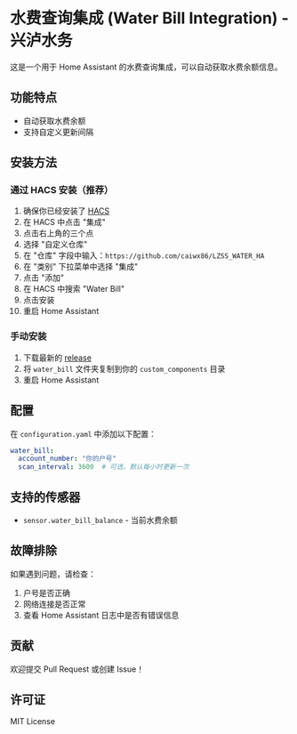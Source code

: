 # 水费查询集成 (Water Bill Integration) - 兴泸水务

这是一个用于 Home Assistant 的水费查询集成，可以自动获取水费余额信息。

## 功能特点

- 自动获取水费余额
- 支持自定义更新间隔

## 安装方法

### 通过 HACS 安装（推荐）

1. 确保你已经安装了 [HACS](https://hacs.xyz/)
2. 在 HACS 中点击 "集成"
3. 点击右上角的三个点
4. 选择 "自定义仓库"
5. 在 "仓库" 字段中输入：`https://github.com/caiwx86/LZSS_WATER_HA`
6. 在 "类别" 下拉菜单中选择 "集成"
7. 点击 "添加"
8. 在 HACS 中搜索 "Water Bill"
9. 点击安装
10. 重启 Home Assistant

### 手动安装

1. 下载最新的 [release](https://github.com/caiwx86/LZSS_WATER_HA/releases)
2. 将 `water_bill` 文件夹复制到你的 `custom_components` 目录
3. 重启 Home Assistant

## 配置

在 `configuration.yaml` 中添加以下配置：

```yaml
water_bill:
  account_number: "你的户号"
  scan_interval: 3600  # 可选，默认每小时更新一次
```

## 支持的传感器

- `sensor.water_bill_balance` - 当前水费余额

## 故障排除

如果遇到问题，请检查：

1. 户号是否正确
2. 网络连接是否正常
3. 查看 Home Assistant 日志中是否有错误信息

## 贡献

欢迎提交 Pull Request 或创建 Issue！

## 许可证

MIT License